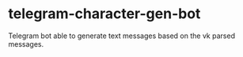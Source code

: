 # telegram-character-gen-bot
Telegram bot able to generate text messages based on the vk parsed messages.
